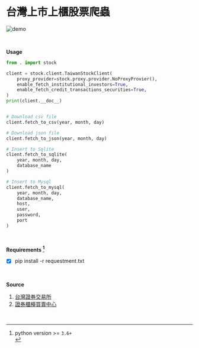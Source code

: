 # 台灣上市上櫃股票爬蟲

![demo](doc/demo.gif)

<br>

**Usage**

```python
from . import stock

client = stock.client.TaiwanStockClient(
    proxy_provider=stock.proxy.provider.NoProxyProvier(),
    enable_fetch_institutional_investors=True,
    enable_fetch_credit_transactions_securities=True,
)
print(client.__doc__)


# Download csv file
client.fetch_to_csv(year, month, day)

# Download json file
client.fetch_to_json(year, month, day)

# Insert to Sqlite
client.fetch_to_sqlite(
    year, month, day,
    database_name
)

# Insert to Mysql
client.fetch_to_mysql(
    year, month, day,
    database_name,
    host,
    user,
    password,
    port
)
```

<br>

**Requirements [^1]**

- [x] pip install -r requestment.txt

<br>

**Source**

1. [台灣證券交易所](https://www.twse.com.tw/zh/)
2. [證券櫃檯買賣中心](https://www.tpex.org.tw/web/)

<br>

[^1]: python version >= `3.6+`<br>
